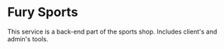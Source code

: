 # Fury Sports

This service is a back-end part of the sports shop. Includes client's and admin's tools.
 

